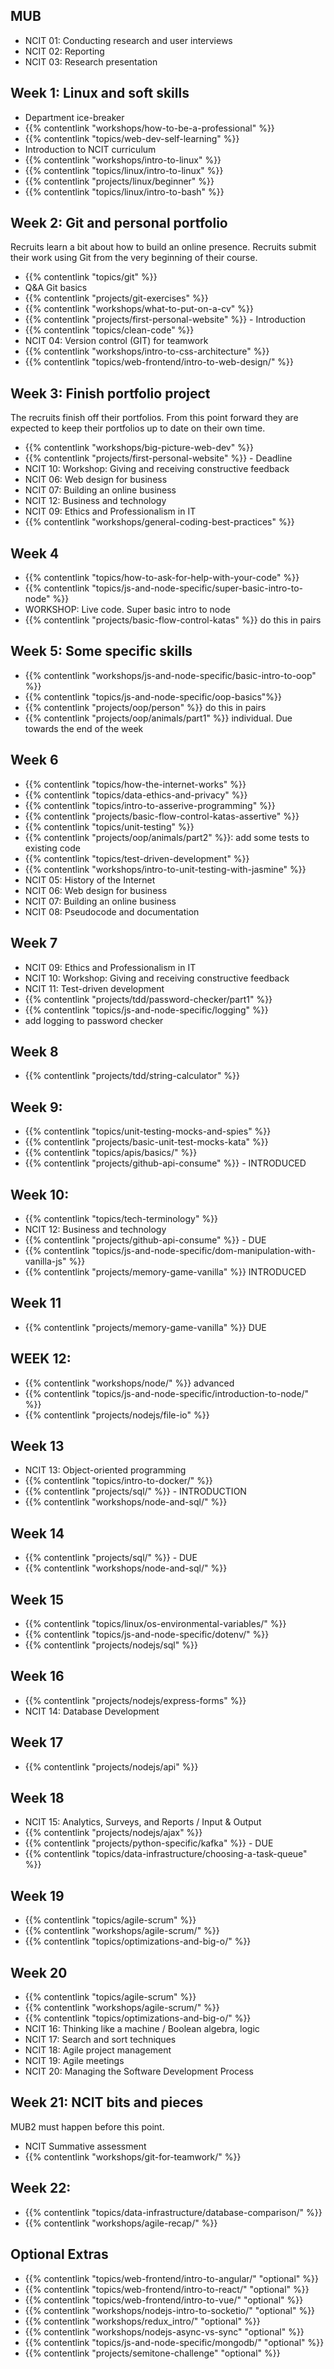 ---
---

## MUB

- NCIT 01: Conducting research and user interviews
- NCIT 02: Reporting
- NCIT 03: Research presentation

## Week 1: Linux and soft skills

- Department ice-breaker
- {{% contentlink "workshops/how-to-be-a-professional" %}}
- {{% contentlink "topics/web-dev-self-learning" %}}
- Introduction to NCIT curriculum
- {{% contentlink "workshops/intro-to-linux" %}}
- {{% contentlink "topics/linux/intro-to-linux" %}}
- {{% contentlink "projects/linux/beginner" %}}
- {{% contentlink "topics/linux/intro-to-bash" %}}

## Week 2: Git and personal portfolio

Recruits learn a bit about how to build an online presence. Recruits submit their work using Git from the very beginning of their course.

- {{% contentlink "topics/git" %}}
- Q&A Git basics
- {{% contentlink "projects/git-exercises" %}}
- {{% contentlink "workshops/what-to-put-on-a-cv" %}}
- {{% contentlink "projects/first-personal-website" %}} - Introduction
- {{% contentlink "topics/clean-code" %}}
- NCIT 04: Version control (GIT) for teamwork
- {{% contentlink "workshops/intro-to-css-architecture" %}}
- {{% contentlink "topics/web-frontend/intro-to-web-design/" %}}

## Week 3: Finish portfolio project

The recruits finish off their portfolios. From this point forward they are expected to keep their portfolios up to date on their own time.

- {{% contentlink "workshops/big-picture-web-dev" %}}
- {{% contentlink "projects/first-personal-website" %}} - Deadline
- NCIT 10: Workshop: Giving and receiving constructive feedback
- NCIT 06: Web design for business
- NCIT 07: Building an online business
- NCIT 12: Business and technology
- NCIT 09: Ethics and Professionalism in IT
- {{% contentlink "workshops/general-coding-best-practices" %}}

## Week 4

- {{% contentlink "topics/how-to-ask-for-help-with-your-code" %}}
- {{% contentlink "topics/js-and-node-specific/super-basic-intro-to-node" %}}
- WORKSHOP: Live code. Super basic intro to node
- {{% contentlink "projects/basic-flow-control-katas" %}} do this in pairs

## Week 5: Some specific skills

- {{% contentlink "workshops/js-and-node-specific/basic-intro-to-oop" %}}
- {{% contentlink "topics/js-and-node-specific/oop-basics"%}}
- {{% contentlink "projects/oop/person" %}} do this in pairs
- {{% contentlink "projects/oop/animals/part1" %}} individual. Due towards the end of the week

## Week 6

- {{% contentlink "topics/how-the-internet-works" %}}
- {{% contentlink "topics/data-ethics-and-privacy" %}}
- {{% contentlink "topics/intro-to-asserive-programming" %}}
- {{% contentlink "projects/basic-flow-control-katas-assertive" %}}
- {{% contentlink "topics/unit-testing" %}}
- {{% contentlink "projects/oop/animals/part2" %}}: add some tests to existing code
- {{% contentlink "topics/test-driven-development" %}}
- {{% contentlink "workshops/intro-to-unit-testing-with-jasmine" %}}
- NCIT 05: History of the Internet
- NCIT 06: Web design for business
- NCIT 07: Building an online business
- NCIT 08: Pseudocode and documentation

## Week 7

- NCIT 09: Ethics and Professionalism in IT
- NCIT 10: Workshop: Giving and receiving constructive feedback
- NCIT 11: Test-driven development
- {{% contentlink "projects/tdd/password-checker/part1" %}}
- {{% contentlink "topics/js-and-node-specific/logging" %}}
- add logging to password checker

## Week 8

- {{% contentlink "projects/tdd/string-calculator" %}}

## Week 9:

- {{% contentlink "topics/unit-testing-mocks-and-spies" %}}
- {{% contentlink "projects/basic-unit-test-mocks-kata" %}}
- {{% contentlink "topics/apis/basics/" %}}
- {{% contentlink "projects/github-api-consume" %}} - INTRODUCED

## Week 10:

- {{% contentlink "topics/tech-terminology" %}}
- NCIT 12: Business and technology
- {{% contentlink "projects/github-api-consume" %}} - DUE
- {{% contentlink "topics/js-and-node-specific/dom-manipulation-with-vanilla-js" %}}
- {{% contentlink "projects/memory-game-vanilla" %}} INTRODUCED

## Week 11

- {{% contentlink "projects/memory-game-vanilla" %}} DUE

## WEEK 12:

- {{% contentlink "workshops/node/" %}} advanced
- {{% contentlink "topics/js-and-node-specific/introduction-to-node/" %}}
- {{% contentlink "projects/nodejs/file-io" %}}

## Week 13

- NCIT 13: Object-oriented programming
- {{% contentlink "topics/intro-to-docker/" %}}
- {{% contentlink "projects/sql/" %}} - INTRODUCTION
- {{% contentlink "workshops/node-and-sql/" %}}

## Week 14

- {{% contentlink "projects/sql/" %}} - DUE
- {{% contentlink "workshops/node-and-sql/" %}}

## Week 15

- {{% contentlink "topics/linux/os-environmental-variables/" %}}
- {{% contentlink "topics/js-and-node-specific/dotenv/" %}}
- {{% contentlink "projects/nodejs/sql" %}}

## Week 16

- {{% contentlink "projects/nodejs/express-forms" %}}
- NCIT 14: Database Development

## Week 17

- {{% contentlink "projects/nodejs/api" %}}

## Week 18

- NCIT 15: Analytics, Surveys, and Reports / Input & Output
- {{% contentlink "projects/nodejs/ajax" %}}
- {{% contentlink "projects/python-specific/kafka" %}} - DUE
- {{% contentlink "topics/data-infrastructure/choosing-a-task-queue" %}}

## Week 19

- {{% contentlink "topics/agile-scrum" %}}
- {{% contentlink "workshops/agile-scrum/" %}}
- {{% contentlink "topics/optimizations-and-big-o/" %}}

## Week 20

- {{% contentlink "topics/agile-scrum" %}}
- {{% contentlink "workshops/agile-scrum/" %}}
- {{% contentlink "topics/optimizations-and-big-o/" %}}
- NCIT 16: Thinking like a machine / Boolean algebra, logic
- NCIT 17: Search and sort techniques
- NCIT 18: Agile project management
- NCIT 19: Agile meetings
- NCIT 20: Managing the Software Development Process

## Week 21: NCIT bits and pieces

MUB2 must happen before this point.

- NCIT Summative assessment
- {{% contentlink "workshops/git-for-teamwork/" %}}

## Week 22:

- {{% contentlink "topics/data-infrastructure/database-comparison/" %}}
- {{% contentlink "workshops/agile-recap/" %}}

## Optional Extras

- {{% contentlink "topics/web-frontend/intro-to-angular/" "optional" %}}
- {{% contentlink "topics/web-frontend/intro-to-react/" "optional" %}}
- {{% contentlink "topics/web-frontend/intro-to-vue/" "optional" %}}
- {{% contentlink "workshops/nodejs-intro-to-socketio/" "optional" %}}
- {{% contentlink "workshops/redux_intro/" "optional" %}}
- {{% contentlink "workshops/nodejs-async-vs-sync" "optional" %}}
- {{% contentlink "topics/js-and-node-specific/mongodb/" "optional" %}}
- {{% contentlink "projects/semitone-challenge" "optional" %}}
